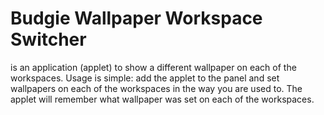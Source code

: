 # Budgie Wallpaper Workspace Switcher 

is an application (applet) to show a different wallpaper on each of the workspaces. Usage is simple: add the applet to the panel and set wallpapers on each of the workspaces in the way you are used to. The applet will remember what wallpaper was set on each of the workspaces.
